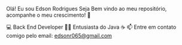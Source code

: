 Olá! Eu sou Edson Rodrigues
Seja Bem vindo ao meu repositório, acompanhe o meu crescimento! 👋

💻 Back End Developer
👨‍💻 Entusiasta do Java ☕ 
📫 Entre em contato comigo pelo email: edsonr065@gmail.com
